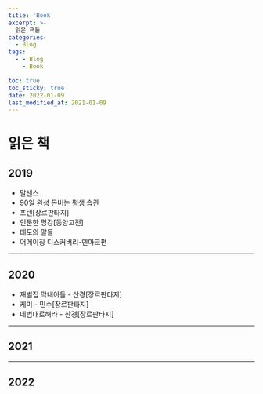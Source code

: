 ```yaml
---
title: 'Book'
excerpt: >-
  읽은 책들
categories:
  - Blog
tags:
  - - Blog
    - Book

toc: true
toc_sticky: true
date: 2022-01-09
last_modified_at: 2021-01-09
---
```

# 읽은 책
 
## 2019
-  말센스 
- 90일 완성 돈버는 평생 습관
- 포텐[장르판타지]
- 인문한 명강[동양고전]
- 태도의 말들
- 어메이징 디스커버리-덴마크편
---
## 2020
- 재벌집 막내아들 - 산경[장르판타지]
- 케미 - 민수[장르판타지]
- 네법대로해라 - 산경[장르판타지]

---
## 2021

---
## 2022










    

